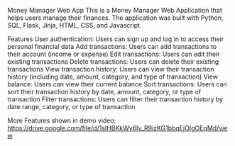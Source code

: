 Money Manager Web App
This is a Money Manager Web Application that helps users manage their finances. The application was built with Python, SQL, Flask, Jinja, HTML, CSS, and Javascript.

Features
User authentication: Users can sign up and log in to access their personal financial data
Add transactions: Users can add transactions to their account (income or expense)
Edit transactions: Users can edit their existing transactions
Delete transactions: Users can delete their existing transactions
View transaction history: Users can view their transaction history (including date, amount, category, and type of transaction)
View balance: Users can view their current balance
Sort transactions: Users can sort their transaction history by date, amount, category, or type of transaction
Filter transactions: Users can filter their transaction history by date range, category, or type of transaction

More Features shown in demo video:
https://drive.google.com/file/d/1sIHBKkWy6Iy_R9izKG1bbqEjOIgOEqMd/view
